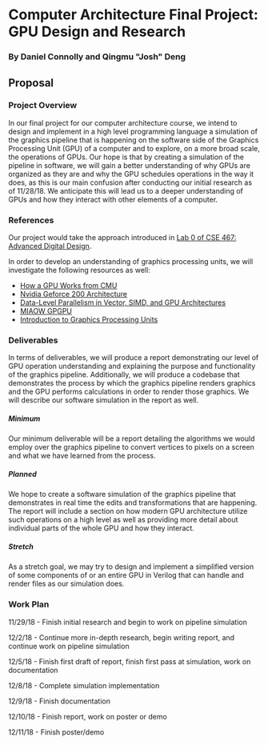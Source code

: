 # Computer Architecture Final Project: GPU Design and Research
### By Daniel Connolly and Qingmu "Josh" Deng

## Proposal
### Project Overview
In our final project for our computer architecture course, we intend to design and implement in a high level programming language a simulation of the graphics pipeline that is happening on the software side of the Graphics Processing Unit (GPU) of a computer and to explore, on a more broad scale, the operations of GPUs. Our hope is that by creating a simulation of the pipeline in software, we will gain a better understanding of why GPUs are organized as they are and why the GPU schedules operations in the way it does, as this is our main confusion after conducting our initial research as of 11/28/18. We anticipate this will lead us to a deeper understanding of GPUs and how they interact with other elements of a computer.

### References
Our project would take the approach introduced in [Lab 0 of CSE 467: Advanced Digital Design](https://courses.cs.washington.edu/courses/cse467/15wi/docs/prj0.pdf).

In order to develop an understanding of graphics processing units, we will investigate the following resources as well:
- [How a GPU Works from CMU](https://www.cs.cmu.edu/afs/cs/academic/class/15462-f11/www/lec_slides/lec19.pdf)
- [Nvidia Geforce 200 Architecture](https://www.nvidia.com/docs/IO/55506/GeForce_GTX_200_GPU_Technical_Brief.pdf)
- [Data-Level Parallelism in Vector, SIMD, and GPU Architectures](https://app.knovel.com/web/view/khtml/show.v/rcid:kpCAAQAE11/cid:kt00B7Z297/viewerType:khtml//root_slug:41-introduction/url_slug:data-level-introduction?b-toc-cid=kpCAAQAE11&b-toc-root-slug=&b-toc-url-slug=data-level-introduction&b-toc-title=Computer%20Architecture%20-%20A%20Quantitative%20Approach%20(5th%20Edition)&page=2&view=collapsed&zoom=1)
 - [MIAOW GPGPU](https://github.com/VerticalResearchGroup/miaow/wiki/Architecture)
 - [Introduction to Graphics Processing Units](https://app.knovel.com/web/view/khtml/show.v/rcid:kpCODTHS0F/cid:kt010Y88K6/viewerType:khtml//root_slug:computer-organization/url_slug:introduction-graphics?b-q=graphics%20processing%20unit&sort_on=default&b-subscription=true&b-group-by=true&page=26&b-sort-on=default&b-content-type=all_references&b-sort-on=default&b-content-type=all_references&view=collapsed&zoom=1&q=graphics%20processing%20unit)

### Deliverables
In terms of deliverables, we will produce a report demonstrating our level of GPU operation understanding and explaining the purpose and functionality of the graphics pipeline. Additionally, we will produce a codebase that demonstrates the process by which the graphics pipeline renders graphics and the GPU performs calculations in order to render those graphics. We will describe our software simulation in the report as well.
##### Minimum
Our minimum deliverable will be a report detailing the algorithms we would employ over the graphics pipeline to convert vertices to pixels on a screen and what we have learned from the process.
##### Planned
We hope to create a software simulation of the graphics pipeline that demonstrates in real time the edits and transformations that are happening. The report will include a section on how modern GPU architecture utilize such operations on a high level as well as providing more detail about individual parts of the whole GPU and how they interact.
##### Stretch
As a stretch goal, we may try to design and implement a simplified version of some components of or an entire GPU in Verilog that can handle and render files as our simulation does.

### Work Plan
11/29/18 - Finish initial research and begin to work on pipeline simulation

12/2/18 - Continue more in-depth research, begin writing report, and continue work on pipeline simulation

12/5/18 - Finish first draft of report, finish first pass at simulation, work on documentation

12/8/18 - Complete simulation implementation

12/9/18 - Finish documentation

12/10/18 - Finish report, work on poster or demo

12/11/18 - Finish poster/demo
